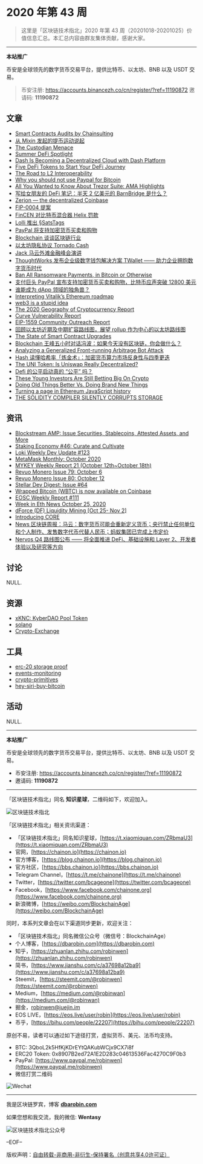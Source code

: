 # 2020 年第 43 周

> 这里是「区块链技术指北」2020 年第 43 周（20201018-20201025）价值信息汇总。本汇总内容由群友集体贡献，感谢大家。

***

**本站推广**

币安是全球领先的数字货币交易平台，提供比特币、以太坊、BNB 以及 USDT 交易。

> 币安注册: https://accounts.binancezh.co/cn/register/?ref=11190872
> 邀请码: **11190872**

## 文章

* [Smart Contracts Audits by Chainsulting](https://bbs.chainon.io/d/6627)
* [从 Mixin 发起的提币运动说起](https://bbs.chainon.io/d/6628)
* [The Custodian Menace](https://bbs.chainon.io/d/6630)
* [Summer DeFi Spotlight](https://bbs.chainon.io/d/6631)
* [Dash Is Becoming a Decentralized Cloud with Dash Platform](https://bbs.chainon.io/d/6633)
* [Five DeFi Tokens to Start Your DeFi Journey](https://bbs.chainon.io/d/6634)
* [The Road to L2 Interoperability](https://bbs.chainon.io/d/6640)
* [Why you should not use Paypal for Bitcoin](https://bbs.chainon.io/d/6644)
* [All You Wanted to Know About Trezor Suite: AMA Highlights](https://bbs.chainon.io/d/6645)
* [写给女朋友的 DeFi 笔记：半天 2 亿美元的 BarnBridge 是什么？](https://bbs.chainon.io/d/6648)
* [Zerion — the decentralized Coinbase](https://bbs.chainon.io/d/6650)
* [FIP-0004 提案](https://bbs.chainon.io/d/6651)
* [FinCEN 对比特币混合器 Helix 罚款](https://bbs.chainon.io/d/6652)
* [Lolli 推出 §SatsTags](https://bbs.chainon.io/d/6653)
* [PayPal 将支持加密货币买卖和购物](https://bbs.chainon.io/d/6654)
* [Blockchain 谈谈区块链行业](https://bbs.chainon.io/d/6655)
* [以太坊隐私协议 Tornado Cash](https://bbs.chainon.io/d/6656)
* [Jack 马云外滩金融峰会演讲](https://bbs.chainon.io/d/6657)
* [ThoughtWorks 发布企业级数字钱包解决方案 TWallet —— 助力企业拥抱数字货币时代](https://bbs.chainon.io/d/6659)
* [Ban All Ransomware Payments, in Bitcoin or Otherwise](https://bbs.chainon.io/d/6660)
* [支付巨头 PayPal 宣布支持加密货币买卖和购物，比特币应声突破 12800 美元](https://bbs.chainon.io/d/6661)
* [谁能成为 dApp 领域的独角兽？](https://bbs.chainon.io/d/6662)
* [Interpreting Vitalik’s Ethereum roadmap](https://bbs.chainon.io/d/6663)
* [web3 is a stupid idea](https://bbs.chainon.io/d/6664)
* [The 2020 Geography of Cryptocurrency Report](https://bbs.chainon.io/d/6665)
* [Curve Vulnerability Report](https://bbs.chainon.io/d/6667)
* [EIP-1559 Community Outreach Report](https://bbs.chainon.io/d/6668)
* [回顾以太坊近期及中期扩容路线图，展望 rollup 作为中心的以太坊路线图](https://bbs.chainon.io/d/6669)
* [The State of Smart Contract Upgrades](https://bbs.chainon.io/d/6670)
* [Blockchain 王峰五小时对话冯波：如果今天没有区块链，你会做什么？](https://bbs.chainon.io/d/6671)
* [Analyzing a Generalized Front-running Arbitrage Bot Attack](https://bbs.chainon.io/d/6672)
* [Hash 读懂哈希率「炼金术」：加密货币算力市场反身性与四季更迭](https://bbs.chainon.io/d/6673)
* [The UNI Token: Is Uniswap Really Decentralized?](https://bbs.chainon.io/d/6674)
* [Defi 的公平启动真的 “公平” 吗？](https://bbs.chainon.io/d/6675)
* [These Young Investors Are Still Betting Big On Crypto](https://bbs.chainon.io/d/6676)
* [Doing Old Things Better Vs. Doing Brand New Things](https://bbs.chainon.io/d/6677)
* [Turning a page in Ethereum JavaScript history](https://bbs.chainon.io/d/6678)
* [THE SOLIDITY COMPILER SILENTLY CORRUPTS STORAGE](https://bbs.chainon.io/d/6679)

## 资讯

* [Blockstream AMP: Issue Securities, Stablecoins, Attested Assets, and More](https://bbs.chainon.io/d/6629)
* [Staking Economy #46: Curate and Cultivate](https://bbs.chainon.io/d/6632)
* [Loki Weekly Dev Update #123](https://bbs.chainon.io/d/6635)
* [MetaMask Monthly: October 2020](https://bbs.chainon.io/d/6636)
* [MYKEY Weekly Report 21 (October 12th~October 18th)](https://bbs.chainon.io/d/6637)
* [Revuo Monero Issue 79: October 6](https://bbs.chainon.io/d/6638)
* [Revuo Monero Issue 80: October 12](https://bbs.chainon.io/d/6639)
* [Stellar Dev Digest: Issue #64](https://bbs.chainon.io/d/6641)
* [Wrapped Bitcoin (WBTC) is now available on Coinbase](https://bbs.chainon.io/d/6642)
* [EOSC Weekly Report #111](https://bbs.chainon.io/d/6643)
* [Week in Eth News October 25, 2020](https://bbs.chainon.io/d/6646)
* [dForce (DF) Liquidity Mining [Oct 25- Nov 2]](https://bbs.chainon.io/d/6647)
* [Introducing CORE](https://bbs.chainon.io/d/6649)
* [News 区块链周报：马云：数字货币可能会重新定义货币；央行禁止任何单位和个人制作、发售数字代币代替人民币；蚂蚁集团已完成上市定价](https://bbs.chainon.io/d/6658)
* [Nervos Q4 路线图公布 —— 将全面推进 DeFi、基础设施和 Layer 2、开发者体验以及研究等方向](https://bbs.chainon.io/d/6666)

## 讨论

NULL.

## 资源

* [xKNC: KyberDAO Pool Token](https://bbs.chainon.io/d/6682)
* [solang](https://bbs.chainon.io/d/6683)
* [Crypto-Exchange](https://bbs.chainon.io/d/6684)

## 工具

* [erc-20 storage proof](https://bbs.chainon.io/d/6680)
* [events-monitoring](https://bbs.chainon.io/d/6681)
* [crypto-primitives](https://bbs.chainon.io/d/6685)
* [hey-siri-buy-bitcoin](https://bbs.chainon.io/d/6686)

## 活动

NULL.

***

**本站推广**

币安是全球领先的数字货币交易平台，提供比特币、以太坊、BNB 以及 USDT 交易。

* 币安注册: https://accounts.binancezh.co/cn/register/?ref=11190872
* 邀请码: **11190872**

***

「区块链技术指北」同名 **知识星球**，二维码如下，欢迎加入。

![区块链技术指北](https://cdn.dbarobin.com/3YzonTR.png)

「区块链技术指北」相关资讯渠道：

* 「区块链技术指北」同名知识星球，[https://t.xiaomiquan.com/ZRbmaU3](https://t.xiaomiquan.com/ZRbmaU3)
* 官网，[https://chainon.io](https://chainon.io)
* 官方博客，[https://blog.chainon.io](https://blog.chainon.io)
* 官方社区，[https://bbs.chainon.io](https://bbs.chainon.io)
* Telegram Channel，[https://t.me/chainone](https://t.me/chainone)
* Twitter，[https://twitter.com/bcageone](https://twitter.com/bcageone)
* Facebook，[https://www.facebook.com/chainone.org](https://www.facebook.com/chainone.org)
* 新浪微博，[https://weibo.com/BlockchainAge](https://weibo.com/BlockchainAge)

同时，本系列文章会在以下渠道同步更新，欢迎关注：

* 「区块链技术指北」同名微信公众号（微信号：BlockchainAge）
* 个人博客，[https://dbarobin.com](https://dbarobin.com)
* 知乎，[https://zhuanlan.zhihu.com/robinwen](https://zhuanlan.zhihu.com/robinwen)
* 简书，[https://www.jianshu.com/c/a37698a12ba9](https://www.jianshu.com/c/a37698a12ba9)
* Steemit，[https://steemit.com/@robinwen](https://steemit.com/@robinwen)
* Medium，[https://medium.com/@robinwan](https://medium.com/@robinwan)
* 掘金，[robinwen@juejin.im](https://juejin.im/user/5673ccae60b2260ee435f89a/posts)
* EOS LIVE，[https://eos.live/user/robin](https://eos.live/user/robin)
* 币乎，[https://bihu.com/people/22207](https://bihu.com/people/22207)

原创不易，读者可以通过如下途径打赏，虚拟货币、美元、法币均支持。

* BTC: 3QboL2k5HfKjKDrEYtQAKubWCjx9CX7i8f
* ERC20 Token: 0x8907B2ed72A1E2D283c04613536Fac4270C9F0b3
* PayPal: [https://www.paypal.me/robinwen](https://www.paypal.me/robinwen)
* 微信打赏二维码

![Wechat](https://cdn.dbarobin.com/SzoNl5b.jpg)

***

我是区块链罗宾，博客 **[dbarobin.com](https://dbarobin.com/)**

如果您想和我交流，我的微信: **Wentasy**

![区块链技术指北公众号](https://cdn.dbarobin.com/w0wignb.png)

–EOF–

版权声明：[自由转载-非商用-非衍生-保持署名（创意共享4.0许可证）](http://creativecommons.org/licenses/by-nc-nd/4.0/deed.zh)